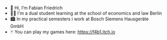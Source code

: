 - 👋 Hi, I’m Fabian Friedrich
- 👨‍🎓 I'm a dual student learning at the school of economics and law Berlin
- 🏙 In my practical semesters i work at Bosch Siemens Hausgeräte GmbH
- 🃏 You can play my games here: https://f4b1.itch.io 

<!---
Fabianofski/Fabianofski is a ✨ special ✨ repository because its `README.md` (this file) appears on your GitHub profile.
You can click the Preview link to take a look at your changes.
--->
